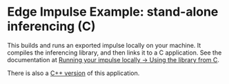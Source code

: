 # Edge Impulse Example: stand-alone inferencing (C)

This builds and runs an exported impulse locally on your machine. It compiles the inferencing library, and then links it to a C application. See the documentation at [Running your impulse locally -> Using the library from C](https://docs.edgeimpulse.com/docs/run-inference/cpp-library/running-your-impulse-locally#using-the-library-from-c). 

There is also a [C++ version](https://github.com/edgeimpulse/example-standalone-inferencing) of this application.
